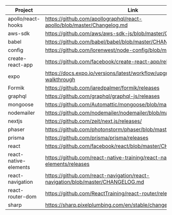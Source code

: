 | Project                   | Link                                                                     |
|---------------------------|--------------------------------------------------------------------------|
| apollo/react-hooks | https://github.com/apollographql/react-apollo/blob/master/Changelog.md |
| aws-sdk | https://github.com/aws/aws-sdk-js/blob/master/CHANGELOG.md |
| babel | https://github.com/babel/babel/blob/master/CHANGELOG.md |
| config | https://github.com/lorenwest/node-config/blob/master/History.md |
| create-react-app | https://github.com/facebook/create-react-app/releases |
| expo | https://docs.expo.io/versions/latest/workflow/upgrading-expo-sdk-walkthrough |
| Formik | https://github.com/jaredpalmer/formik/releases |
| graphql | https://github.com/graphql/graphql-js/releases |
| mongoose | https://github.com/Automattic/mongoose/blob/master/History.md |
| nodemailer | https://github.com/nodemailer/nodemailer/blob/master/CHANGELOG.md |
| nextjs | https://github.com/zeit/next.js/releases/ |
| phaser | https://github.com/photonstorm/phaser/blob/master/CHANGELOG.md |
| prisma | https://github.com/prisma/prisma/releases |
| react | https://github.com/facebook/react/blob/master/CHANGELOG.md |
| react-native-elements | https://github.com/react-native-training/react-native-elements/releases |
| react-navigation | https://github.com/react-navigation/react-navigation/blob/master/CHANGELOG.md |
| react-router-dom | https://github.com/ReactTraining/react-router/releases |
| sharp | https://sharp.pixelplumbing.com/en/stable/changelog/ |
